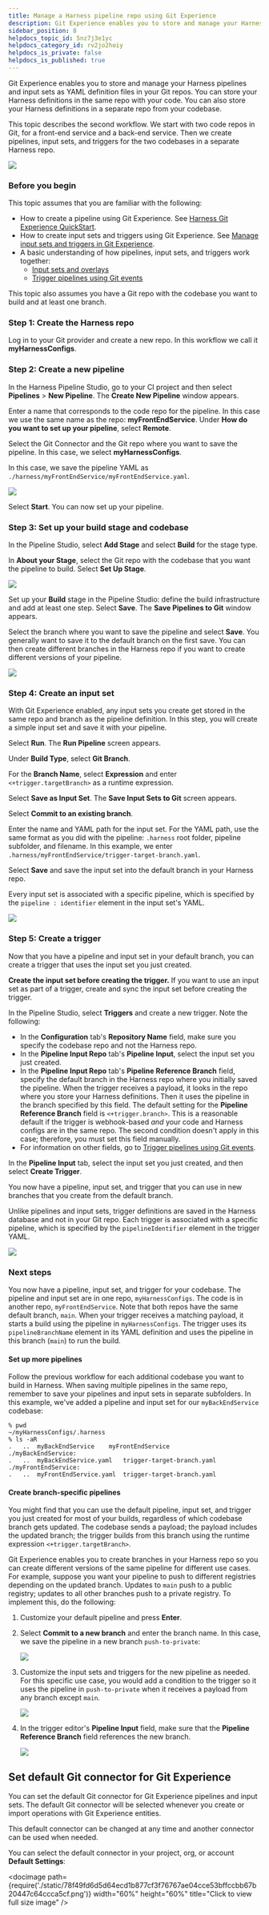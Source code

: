 ```yaml
---
title: Manage a Harness pipeline repo using Git Experience
description: Git Experience enables you to store and manage your Harness Pipelines and configs in your Git repos.
sidebar_position: 8
helpdocs_topic_id: 5nz7j3e1yc
helpdocs_category_id: rv2jo2hoiy
helpdocs_is_private: false
helpdocs_is_published: true
---
```


Git Experience enables you to store and manage your Harness pipelines and input sets as YAML definition files in your Git repos. You can store your Harness definitions in the same repo with your code. You can also store your Harness definitions in a separate repo from your codebase.

This topic describes the second workflow. We start with two code repos in Git, for a front-end service and a back-end service. Then we create pipelines, input sets, and triggers for the two codebases in a separate Harness repo.

![](./static/manage-a-harness-pipeline-repo-using-git-experience-14.png)

### Before you begin

This topic assumes that you are familiar with the following:

* How to create a pipeline using Git Experience. See [Harness Git Experience QuickStart](configure-git-experience-for-harness-entities.md).
* How to create input sets and triggers using Git Experience. See [Manage input sets and triggers in Git Experience](manage-input-sets-in-simplified-git-experience.md).
* A basic understanding of how pipelines, input sets, and triggers work together:
	+ [Input sets and overlays](../pipelines/input-sets)
	+ [Trigger pipelines using Git events](/docs/platform/triggers/triggering-pipelines/)

This topic also assumes you have a Git repo with the codebase you want to build and at least one branch.

### Step 1: Create the Harness repo

Log in to your Git provider and create a new repo. In this workflow we call it **myHarnessConfigs**.

### Step 2: Create a new pipeline

In the Harness Pipeline Studio, go to your CI project and then select **Pipelines** > **New Pipeline**. The **Create New Pipeline** window appears.

Enter a name that corresponds to the code repo for the pipeline. In this case we use the same name as the repo: **myFrontEndService**. Under **How do you want to set up your pipeline**, select **Remote**.

Select the Git Connector and the Git repo where you want to save the pipeline. In this case, we select **myHarnessConfigs**.

In this case, we save the pipeline YAML as `./harness/myFrontEndService/myFrontEndService.yaml`.

![](./static/manage-a-harness-pipeline-repo-using-git-experience-15.png)

Select **Start**. You can now set up your pipeline.

### Step 3: Set up your build stage and codebase

In the Pipeline Studio, select **Add Stage** and select **Build** for the stage type.

In **About your Stage**, select the Git repo with the codebase that you want the pipeline to build. Select **Set Up Stage**.

![](./static/manage-a-harness-pipeline-repo-using-git-experience-16.png)

Set up your **Build** stage in the Pipeline Studio: define the build infrastructure and add at least one step. Select **Save**. The **Save Pipelines to Git** window appears.

Select the branch where you want to save the pipeline and select **Save**. You generally want to save it to the default branch on the first save. You can then create different branches in the Harness repo if you want to create different versions of your pipeline.

![](./static/manage-a-harness-pipeline-repo-using-git-experience-17.png)

### Step 4: Create an input set

With Git Experience enabled, any input sets you create get stored in the same repo and branch as the pipeline definition. In this step, you will create a simple input set and save it with your pipeline.

Select **Run**. The **Run Pipeline** screen appears.

Under **Build Type**, select **Git Branch**.

For the **Branch Name**, select **Expression** and enter `<+trigger.targetBranch>` as a runtime expression.

Select **Save as Input Set**. The **Save Input Sets to Git** screen appears.

Select **Commit to an existing branch**.

Enter the name and YAML path for the input set. For the YAML path, use the same format as you did with the pipeline: `.harness` root folder, pipeline subfolder, and filename. In this example, we enter `.harness/myFrontEndService/trigger-target-branch.yaml`.

Select **Save** and save the input set into the default branch in your Harness repo.

Every input set is associated with a specific pipeline, which is specified by the `pipeline : identifier` element in the input set's YAML.

![](./static/manage-a-harness-pipeline-repo-using-git-experience-18.png)

### Step 5: Create a trigger

Now that you have a pipeline and input set in your default branch, you can create a trigger that uses the input set you just created.

**Create the input set before creating the trigger.** If you want to use an input set as part of a trigger, create and sync the input set before creating the trigger.

In the Pipeline Studio, select **Triggers** and create a new trigger. Note the following:

* In the **Configuration** tab's **Repository Name** field, make sure you specify the codebase repo and not the Harness repo.
* In the **Pipeline Input Repo** tab's **Pipeline Input**, select the input set you just created.
* In the **Pipeline Input Repo** tab's **Pipeline Reference Branch** field, specify the default branch in the Harness repo where you initially saved the pipeline. When the trigger receives a payload, it looks in the repo where you store your Harness definitions. Then it uses the pipeline in the branch specified by this field. The default setting for the **Pipeline Reference Branch** field is `<+trigger.branch>`. This is a reasonable default if the trigger is webhook-based *and* your code and Harness configs are in the same repo. The second condition doesn't apply in this case; therefore, you must set this field manually.
* For information on other fields, go to [Trigger pipelines using Git events](/docs/platform/triggers/triggering-pipelines/).

In the **Pipeline Input** tab, select the input set you just created, and then select **Create Trigger**.

You now have a pipeline, input set, and trigger that you can use in new branches that you create from the default branch.

Unlike pipelines and input sets, trigger definitions are saved in the Harness database and not in your Git repo. Each trigger is associated with a specific pipeline, which is specified by the `pipelineIdentifier` element in the trigger YAML.

![](./static/manage-a-harness-pipeline-repo-using-git-experience-19.png)

### Next steps

You now have a pipeline, input set, and trigger for your codebase. The pipeline and input set are in one repo, `myHarnessConfigs`. The code is in another repo, `myFrontEndService`. Note that both repos have the same default branch, `main`. When your trigger receives a matching payload, it starts a build using the pipeline in `myHarnessConfigs`. The trigger uses its `pipelineBranchName` element in its YAML definition and uses the pipeline in this branch (`main`) to run the build.

#### Set up more pipelines

Follow the previous workflow for each additional codebase you want to build in Harness. When saving multiple pipelines in the same repo, remember to save your pipelines and input sets in separate subfolders. In this example, we've added a pipeline and input set for our `myBackEndService` codebase:


```
% pwd  
~/myHarnessConfigs/.harness  
% ls -aR    
.	..	myBackEndService	myFrontEndService  
./myBackEndService:  
.	..	myBackEndService.yaml	trigger-target-branch.yaml  
./myFrontEndService:  
.	..	myFrontEndService.yaml	trigger-target-branch.yaml
```
#### Create branch-specific pipelines

You might find that you can use the default pipeline, input set, and trigger you just created for most of your builds, regardless of which codebase branch gets updated. The codebase sends a payload; the payload includes the updated branch; the trigger builds from this branch using the runtime expression `<+trigger.targetBranch>`.

Git Experience enables you to create branches in your Harness repo so you can create different versions of the same pipeline for different use cases. For example, suppose you want your pipeline to push to different registries depending on the updated branch. Updates to `main` push to a public registry; updates to all other branches push to a private registry. To implement this, do the following:

1. Customize your default pipeline and press **Enter**.
2. Select **Commit to a new branch** and enter the branch name. In this case, we save the pipeline in a new branch `push-to-private`:

   ![](./static/manage-a-harness-pipeline-repo-using-git-experience-20.png)

3. Customize the input sets and triggers for the new pipeline as needed. For this specific use case, you would add a condition to the trigger so it uses the pipeline in `push-to-private` when it receives a payload from any branch except `main`.

   ![](./static/manage-a-harness-pipeline-repo-using-git-experience-21.png)
   
4. In the trigger editor's **Pipeline Input** field, make sure that the **Pipeline Reference Branch** field references the new branch.
   
   ![](./static/manage-a-harness-pipeline-repo-using-git-experience-22.png)

## Set default Git connector for Git Experience

You can set the default Git connector for Git Experience pipelines and input sets. The default Git connector will be selected whenever you create or import operations with Git Experience entities. 

This default connector can be changed at any time and another connector can be used when needed.

You can select the default connector in your project, org, or account **Default Settings**:

<docimage path={require('./static/78f49fd6d5d64ecd1b877cf3f76767ae04cce53bffccbb67b20447c64ccca5cf.png')} width="60%" height="60%" title="Click to view full size image" />  
